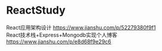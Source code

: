 # ReactStudy

React应用架构设计
https://www.jianshu.com/p/52279380f9f1   </br>
React技术栈+Express+Mongodb实现个人博客
https://www.jianshu.com/p/e8d68f9e29c6


